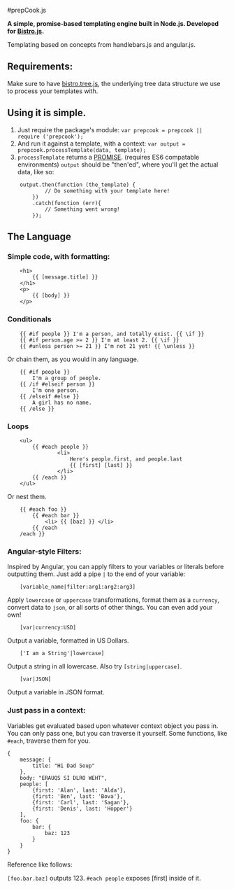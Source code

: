 #prepCook.js

**A simple, promise-based templating engine built in Node.js. 
Developed for [Bistro.js](https://github.com/Atomox/bistro.js).**


Templating based on concepts from handlebars.js and angular.js.


## Requirements:

Make sure to have [bistro.tree.js](https://github.com/Atomox/bistro.js.tree/blob/master/bistro.js.tree.js), the underlying tree data structure we use to process your templates with.


## Using it is simple.

1. Just require the package's module:
  ```var prepcook = prepcook || require ('prepcook');```
2. And run it against a template, with a context:
  ```var output = prepcook.processTemplate(data, template);```
3. `processTemplate` returns a [PROMISE](https://developer.mozilla.org/en-US/docs/Web/JavaScript/Reference/Global_Objects/Promise). (requires ES6 compatable environments) `output` should be "then'ed", where you'll get the actual data, like so:

```
	output.then(function (the_template) {
			// Do something with your template here!
		})
		.catch(function (err){
			// Something went wrong!
		});
```

## The Language

### Simple code, with formatting:


```
	<h1>
		{{ [message.title] }}
	</h1>
	<p>	
		{{ [body] }}
	</p>
```

### Conditionals
```
	{{ #if people }} I'm a person, and totally exist. {{ \if }}
	{{ #if person.age >= 2 }} I'm at least 2. {{ \if }}
	{{ #unless person >= 21 }} I'm not 21 yet! {{ \unless }}

```
Or chain them, as you would in any language.
```
	{{ #if people }}
		I'm a group of people.
	{{ /if #elseif person }}
		I'm one person.
	{{ /elseif #else }}
		A girl has no name.
	{{ /else }}
```

### Loops
```
	<ul>
		{{ #each people }}
				<li> 
					Here's people.first, and people.last 
					{{ [first] [last] }}
				</li> 
		{{ /each }}
	</ul>
```

Or nest them.

```
	{{ #each foo }}
		{{ #each bar }}
			<li> {{ [baz] }} </li>
		{{ /each
	/each }}
```

### Angular-style Filters:

Inspired by Angular, you can apply filters to your variables or literals before outputting them. Just add a pipe `|` to the end of your variable:

```
	[variable_name|filter:arg1:arg2:arg3]
```

Apply `lowercase` or `uppercase` transformations, format them as a `currency`, convert data to `json`, or all sorts of other things.
You can even add your own!


``` 
	[var|currency:USD]
```

Output a variable, formatted in US Dollars.

```
	['I am a String'|lowercase]
```
Output a string in all lowercase. Also try `[string|uppercase]`.


```
	[var|JSON]
```
Output a variable in JSON format.

### Just pass in a context:

Variables get evaluated based upon whatever context object you pass in.  You can only pass one, but you can traverse it yourself. Some functions, like `#each`, traverse them for you.

```
{
	message: {
		title: "Hi Dad Soup"
	},
	body: "ERAUQS SI DLRO WEHT",
	people: [
		{first: 'Alan', last: 'Alda'},
		{first: 'Ben', last: 'Bova'},
		{first: 'Carl', last: 'Sagan'},
		{first: 'Denis', last: 'Hopper'}
	],
	foo: {
		bar: {
			baz: 123
		}
	}
}
```

Reference like follows:

`[foo.bar.baz]` outputs 123. `#each people` exposes [first] inside of it.
